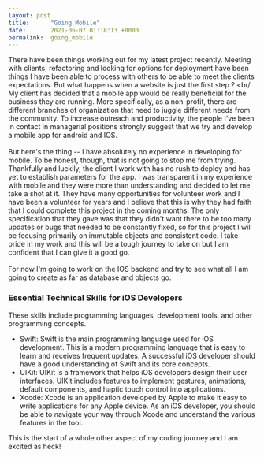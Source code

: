 ```yaml
---
layout: post
title:      "Going Mobile"
date:       2021-06-07 01:18:13 +0000
permalink:  going_mobile
---
```



There have been things working out for my latest project recently. Meeting with clients, refactoring and looking for options for deployment have been things I have been able to process with others to be able to meet the clients expectations. But what happens when a website is just the first step ? <br/<br/>
My client has decided that a mobile app would be really beneficial for the business they are running. More specifically, as a non-profit, there are different branches of organization that need to juggle different needs from the community. To increase outreach and productivity, the people I've been in contact in managerial positions strongly suggest that we try and develop a mobile app for android and IOS. <br/><br/>
But here's the thing -- I have absolutely no experience in developing for mobile. To be honest, though, that is not going to stop me from trying. Thankfully and luckily, the client I work with has no rush to deploy and has yet to establish parameters for the app. I was transparent in my experience with mobile and they were more than understanding and decided to let me take a shot at it. They have many opportunities for volunteer work and I have been a volunteer for years and I believe that this is why they had faith that I could complete this project in the coming months. The only specification that they gave was that they didn't want there to be too many updates or bugs that needed to be constantly fixed, so for this project I will be focusing primarily on immutable objects and consistent code. I take pride in my work and this will be a tough journey to take on but I am confident that I can give it a good go.<br/><br/>
For now I'm going to work on the IOS backend and try to see what all I am going to create as far as database and objects go. 
### Essential Technical Skills for iOS Developers
These skills include programming languages, development tools, and other programming concepts.

* Swift: Swift is the main programming language used for iOS development. This is a modern programming language that is easy to learn and receives frequent updates. A successful iOS developer should have a good understanding of Swift and its core concepts.
* UIKit: UIKit is a framework that helps iOS developers design their user interfaces. UIKit includes features to implement gestures, animations, default components, and haptic touch control into applications.
* Xcode: Xcode is an application developed by Apple to make it easy to write applications for any Apple device. As an iOS developer, you should be able to navigate your way through Xcode and understand the various features in the tool.

This is the start of a whole other aspect of my coding journey and I am excited as heck!

